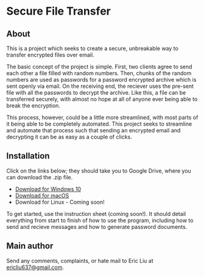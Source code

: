# Secure File Transfer

## About

This is a project which seeks to create a secure, unbreakable way to transfer encrypted files over email. 

The basic concept of the project is simple. First, two clients agree to send each other a file filled with random numbers. Then, chunks of the random numbers are used as passwords for a password encrypted archive which is sent openly via email. On the receiving end, the reciever uses the pre-sent file with all the passwords to decrypt the archive. Like this, a file can be transferred securely, with almost no hope at all of anyone ever being able to break the encryption.

This process, however, could be a little more streamlined, with most parts of it being able to be completely automated. This project seeks to streamline and automate that process such that sending an encrypted email and decrypting it can be as easy as a couple of clicks.

## Installation

Click on the links below; they should take you to Google Drive, where you can download the .zip file.
  * [Download for Windows 10](https://drive.google.com/drive/folders/1XHUzAwmiXqTAqV943SVTGdm1qiYf1yfy?usp=sharing)  
  * [Download for macOS](https://drive.google.com/file/d/1WiTJv56PePbm7nUqVPBtwnH3Odum__H-/view?usp=sharing) 
  * Download for Linux - Coming soon!

To get started, use the instruction sheet (coming soon!). It should detail everything from start to finish of how to use the program, including how to send and recieve messages and how to generate password documents.

## Main author

Send any comments, complaints, or hate mail to Eric Liu at ericliu637@gmail.com.
